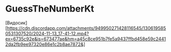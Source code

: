 # GuessTheNumberKt
[Видосик][https://cdn.discordapp.com/attachments/949950271428116545/1306195850531307520/2024-11-13_17-41-12.mp4?ex=6735c92e&is=673477ae&hm=a45c8ce951b7fe5a9437ffbd458e59c24412da2fb9ee97320e86e1c2b8ae7872&]

